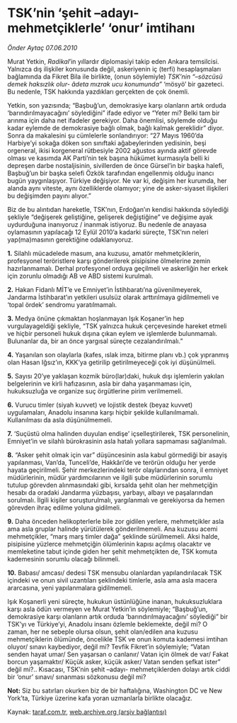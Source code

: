 # TSK’nin ‘şehit –adayı-  mehmetçiklerle’ ‘onur’ imtihanı 

*Önder Aytaç 07.06.2010*

<div class="yazi">
<p>Murat Yetkin, <i>Radikal</i>’in yıllardır diplomasiyi takip eden Ankara temsilcisi. Yalnızca dış ilişkiler konusunda değil, askeriyenin iç (terfi) hesaplaşmaları bağlamında da Fikret Bila ile birlikte, (onun söylemiyle) <i>TSK’nin “–sözcüsü demek haksızlık olur- âdeta mızrak ucu konumunda” </i>‘mösyö’ bir gazeteci. Bu nedenle, TSK hakkında yazdıkları gerçekten de çok önemli.</p>
<p>Yetkin, son yazısında; “Başbuğ’un, demokrasiye karşı olanların artık orduda ‘barındırılmayacağını’ söylediğini” ifade ediyor ve “Yeter mi? Belki tam bir arınma için daha net ifadeler gerekiyor. Daha önemlisi, söylemde olduğu kadar eylemde de demokrasiye bağlı olmak, bağlı kalmak gereklidir” diyor. Sonra da makalesini şu cümlelerle sonlandırıyor: “27 Mayıs 1960’da Harbiye’yi sokağa döken son sınıftaki ağabeylerinden yedisinin, beşi orgeneral, ikisi korgeneral rütbesiyle 2002 ağustos ayında aktif görevde olması ve kasımda AK Parti’nin tek başına hükümet kurmasıyla belli ki depreşen darbe nostaljisinin, sivillerden de önce Gürsel’in bir başka halefi, Başbuğ’un bir başka selefi Özkök tarafından engellenmiş olduğu inancı bugün yaygınlaşıyor. Türkiye değişiyor. Ne var ki, değişim her kurumda, her alanda aynı viteste, aynı özelliklerde olamıyor; yine de asker-siyaset ilişkileri bu değişimden payını alıyor.”</p>
<p>Biz de bu alıntıdan hareketle, TSK’nın, Erdoğan’ın kendisi hakkında söylediği şekliyle “değişerek geliştiğine, gelişerek değiştiğine” ve değişime ayak uydurduğuna inanıyoruz / inanmak istiyoruz. Bu nedenle de anayasa oylamasının yapılacağı 12 Eylül 2010’a kadarki süreçte, TSK’nın neleri yap(ma)masının gerektiğine odaklanıyoruz.</p>
<p><b>1.</b> Silahlı mücadelede masum, ana kuzusu, amatör mehmetçiklerin, profesyonel teröristlere karşı gönderilerek pisipisine ölmelerine zemin hazırlanmamalı. Derhal profesyonel orduya geçilmeli ve askerliğin her erkek için zorunlu olmadığı AB ve ABD sistemi kurulmalı.</p>
<p><b>2.</b> Hakan Fidanlı MİT’e ve Emniyet’in İstihbaratı’na güvenilmeyerek, Jandarma İstihbarat’ın yetkileri usulsüz olarak arttırılmaya gidilmemeli ve ‘topal ördek’ sendromu yaratılmamalı.</p>
<p><b>3.</b> Medya önüne çıkmaktan hoşlanmayan Işık Koşaner’in hep vurgulayageldiği şekliyle, “TSK yalnızca hukuk çerçevesinde hareket etmeli ve hiçbir personeli hukuk dışına çıkan eylem ve işlemlerde bulunmamalı. Bulunanlar da, bir an önce yargısal süreçte cezalandırılmalı.”</p>
<p><b>4.</b> Yaşanılan son olaylarla (kafes, ıslak imza, bitirme planı vb.) çok yıpranmış olan Hasan Iğsız’ın, KKK’ya getirilip getirilmeyeceği çok iyi düşünülmeli.</p>
<p><b>5.</b> Sayısı 20’ye yaklaşan kozmik büro(lar)daki, hukuk dışı işlemlerin yakılan belgelerinin ve kirli hafızasının, asla bir daha yaşanmaması için, hukuksuzluğa ve organize suç örgütlerine pirim verilmemeli.</p>
<p><b>6.</b> Vurucu timler (siyah kuvvet) ve lojistik destek (beyaz kuvvet) uygulamaları, Anadolu insanına karşı hiçbir şekilde kullanılmamalı. Kullanılması da asla düşünülmemeli.</p>
<p><b>7.</b> ‘Suçüstü olma halinden duyulan endişe’ içselleştirilerek, TSK personelinin, Emniyet’in ve silahlı bürokrasinin asla hatalı yollara sapmaması sağlanılmalı.</p>
<p><b>8.</b> “Asker şehit olmak için var” düşüncesinin asla kabul görmediği bir asayiş yapılanması, Van’da, Tunceli’de, Hakkâri’de ve terörün olduğu her yerde hayata geçirilmeli. Şehir merkezlerindeki terör olaylarından sonra, il emniyet müdürlerinin, müdür yardımcılarının ve ilgili şube müdürlerinin sorumlu tutulup görevden alınmasındaki gibi, kırsalda şehit olan her mehmetçiğin hesabı da oradaki Jandarma yüzbaşısı, yarbayı, albayı ve paşalarından sorulmalı. İlgili kişiler soruşturulmalı, yargılanmalı ve gerekiyorsa da hemen görevden ihraç edilme yoluna gidilmeli.</p>
<p><b>9.</b> Daha önceden helikopterlerle bile zor gidilen yerlere, mehmetçikler asla ama asla gruplar halinde yürütülerek gönderilmemeli. Ana kuzusu acemi mehmetçikler, “marş marş timler dağa” şeklinde sürülmemeli. Aksi halde, pisipisine yüzlerce mehmetçiğin ölümlerinin kapısı açılmış olacaktır ve memleketine tabut içinde giden her şehit mehmetçikten de, TSK komuta kademesinin sorumlu olacağı bilinmeli.</p>
<p><b>10.</b> Babası/ amcası/ dedesi TSK mensubu olanlardan yapılandırılacak TSK içindeki ve onun sivil uzantıları şeklindeki timlerle, asla ama asla macera ararcasına, yeni yapılanmalara gidilmemeli.</p>
<p>Işık Koşanerli yeni süreçte, hukukun üstünlüğüne inanan, hukuksuzluklara karşı asla ödün vermeyen ve Murat Yetkin’in söylemiyle; “Başbuğ’un, demokrasiye karşı olanların artık orduda ‘barındırılmayacağını’ söylediği” bir TSK’yı ve Türkiye’yi, Anadolu insanı özlemle beklemekte, değil mi? O zaman, her ne sebeple olursa olsun, şehit olan/edilen ana kuzusu mehmetçiklerin ölümünde, öncelikle TSK ve onun komuta kademesi imtihan oluyor/ sınavı kaybediyor, değil mi? Tevfik Fikret’in söylemiyle; “Vatan senden hayat umar/ Sen yaşarsan o canlanır/ Vatan için ölmek de var/ Fakat borcun yaşamaktır/ Küçük asker, küçük asker/ Vatan senden şefkat ister” değil mi?.. Kısacası, TSK’nin şehit –adayı- mehmetçiklerden dolayı artık ciddi bir ‘onur’ sınavı/ sınanması sözkonusu değil mi?</p>
<p><b>Not:</b> Siz bu satırları okurken biz de bir haftalığına, Washington DC ve New York’ta, Türkiye üzerine kafa yoran uzmanlarla birlikte olacağız.</p></div>

Kaynak: [taraf.com.tr](m), [web.archive.org (arşiv bağlantısı)](http://web.archive.org/web/20100610210323/http://taraf.com.tr:80/onder-aytac/makale-tsk-nin-sehit-adayi-mehmetciklerle-onur.htm)
